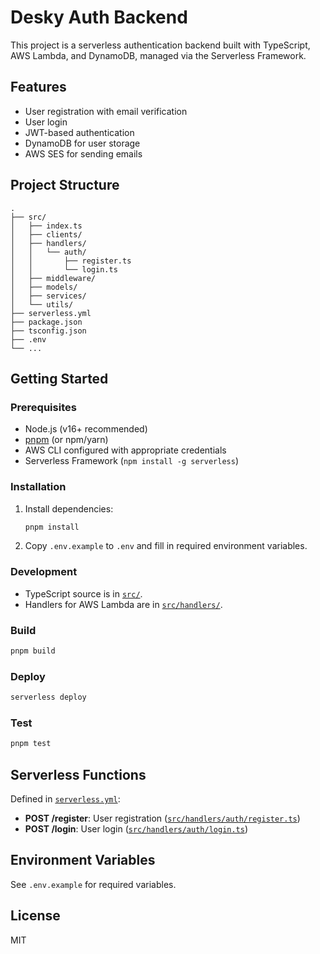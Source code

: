 # Desky Auth Backend

This project is a serverless authentication backend built with TypeScript, AWS Lambda, and DynamoDB, managed via the Serverless Framework.

## Features

- User registration with email verification
- User login
- JWT-based authentication
- DynamoDB for user storage
- AWS SES for sending emails

## Project Structure

```
.
├── src/
│   ├── index.ts
│   ├── clients/
│   ├── handlers/
│   │   └── auth/
│   │       ├── register.ts
│   │       └── login.ts
│   ├── middleware/
│   ├── models/
│   ├── services/
│   └── utils/
├── serverless.yml
├── package.json
├── tsconfig.json
├── .env
└── ...
```

## Getting Started

### Prerequisites

- Node.js (v16+ recommended)
- [pnpm](https://pnpm.io/) (or npm/yarn)
- AWS CLI configured with appropriate credentials
- Serverless Framework (`npm install -g serverless`)

### Installation

1. Install dependencies:

    ```sh
    pnpm install
    ```

2. Copy `.env.example` to `.env` and fill in required environment variables.

### Development

- TypeScript source is in [`src/`](src).
- Handlers for AWS Lambda are in [`src/handlers/`](src/handlers/).

### Build

```sh
pnpm build
```

### Deploy

```sh
serverless deploy
```

### Test

```sh
pnpm test
```

## Serverless Functions

Defined in [`serverless.yml`](serverless.yml):

- **POST /register**: User registration ([`src/handlers/auth/register.ts`](src/handlers/auth/register.ts))
- **POST /login**: User login ([`src/handlers/auth/login.ts`](src/handlers/auth/login.ts))

## Environment Variables

See `.env.example` for required variables.

## License

MIT